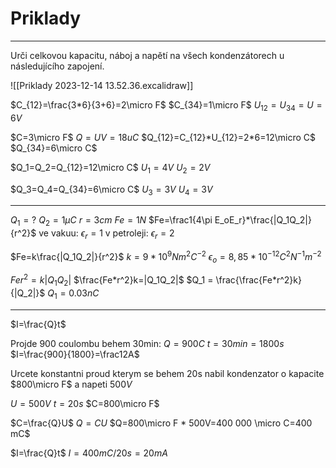 # Priklady

---

Urči celkovou kapacitu, náboj a napětí na všech kondenzátorech u následujícího zapojení.

![[Priklady 2023-12-14 13.52.36.excalidraw]]

$C_{12}=\frac{3*6}{3+6}=2\micro F$
$C_{34}=1\micro F$
$U_{12}=U_{34}=U=6V$

$C=3\micro F$
$Q=UV=18uC$
$Q_{12}=C_{12}*U_{12}=2*6=12\micro C$
$Q_{34}=6\micro C$

$Q_1=Q_2=Q_{12}=12\micro C$
$U_1=4V$
$U_2=2V$

$Q_3=Q_4=Q_{34}=6\micro C$
$U_3=3V$
$U_4=3V$

---

$Q_1=?$
$Q_2=1\mu C$
$r=3cm$
$Fe=1N$
$Fe=\frac1{4\pi E_oE_r}*\frac{|Q_1Q_2|}{r^2}$
ve vakuu: $\epsilon_r=1$
v petroleji: $\epsilon_r=2$

$Fe=k\frac{|Q_1Q_2|}{r^2}$
$k=9*10^9Nm^2C^{-2}$
$\epsilon_o=8,85*10^{-12}C^2N^{-1}m^{-2}$

$Fe r^2=k|Q_1Q_2|$
$\frac{Fe*r^2}k=|Q_1Q_2|$
$Q_1 = \frac{\frac{Fe*r^2}k}{|Q_2|}$
$Q_1=0.03nC$

---

$I=\frac{Q}t$


Projde 900 coulombu behem 30min:
$Q=900C$ $t=30min=1800s$
$I=\frac{900}{1800}=\frac12A$

Urcete konstantni proud kterym se behem 20s nabil kondenzator o kapacite $800\micro F$ a napeti $500V$

$U=500V$
$t=20s$
$C=800\micro F$

$C=\frac{Q}U$
$Q=CU$
$Q=800\micro F * 500V=400 000 \micro C=400 mC$

$I=\frac{Q}t$ 
$I=400mC/20s=20mA$


